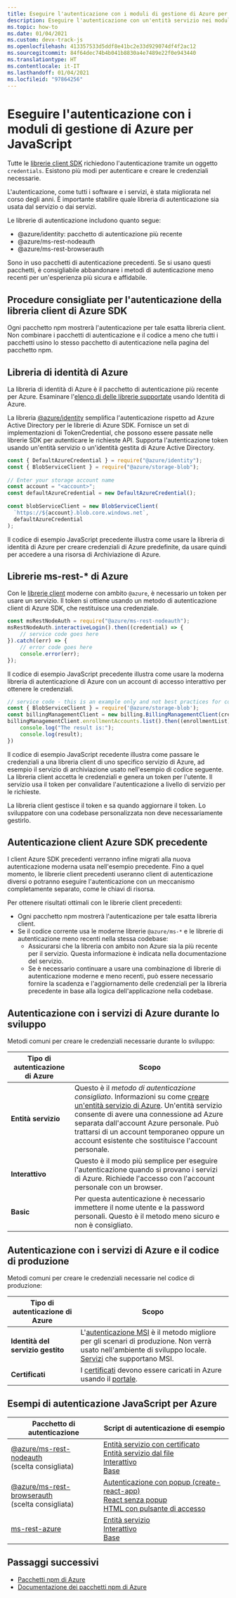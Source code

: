 ```yaml
---
title: Eseguire l'autenticazione con i moduli di gestione di Azure per Node.js
description: Eseguire l'autenticazione con un'entità servizio nei moduli di gestione di Azure per Node.js
ms.topic: how-to
ms.date: 01/04/2021
ms.custom: devx-track-js
ms.openlocfilehash: 413357533d5ddf8e41bc2e33d929074df4f2ac12
ms.sourcegitcommit: 84f64dec74b4b041b8830a4e7489e22f0e943440
ms.translationtype: HT
ms.contentlocale: it-IT
ms.lasthandoff: 01/04/2021
ms.locfileid: "97864256"
---
```

# <a name="authenticate-with-the-azure-management-modules-for-javascript"></a>Eseguire l'autenticazione con i moduli di gestione di Azure per JavaScript

Tutte le [librerie client SDK](../azure-sdk-library-package-index.md) richiedono l'autenticazione tramite un oggetto `credentials`. Esistono più modi per autenticare e creare le credenziali necessarie.

L'autenticazione, come tutti i software e i servizi, è stata migliorata nel corso degli anni. È importante stabilire quale libreria di autenticazione sia usata dal servizio o dai servizi. 

Le librerie di autenticazione includono quanto segue:

* @azure/identity: pacchetto di autenticazione più recente
* @azure/ms-rest-nodeauth
* @azure/ms-rest-browserauth

Sono in uso pacchetti di autenticazione precedenti. Se si usano questi pacchetti, è consigliabile abbandonare i metodi di autenticazione meno recenti per un'esperienza più sicura e affidabile. 

## <a name="best-practices-with-azure-sdk-client-library-authentication"></a>Procedure consigliate per l'autenticazione della libreria client di Azure SDK

Ogni pacchetto npm mostrerà l'autenticazione per tale esatta libreria client. Non combinare i pacchetti di autenticazione e il codice a meno che tutti i pacchetti usino lo stesso pacchetto di autenticazione nella pagina del pacchetto npm. 

## <a name="azure-identity-library"></a>Libreria di identità di Azure

La libreria di identità di Azure è il pacchetto di autenticazione più recente per Azure. Esaminare l'[elenco di delle librerie supportate](https://www.npmjs.com/package/@azure/identity#client-libraries-supporting-authentication-with-azure-identity) usando Identità di Azure.

La libreria [@azure/identity](https://www.npmjs.com/package/@azure/identity) semplifica l'autenticazione rispetto ad Azure Active Directory per le librerie di Azure SDK. Fornisce un set di implementazioni di TokenCredential, che possono essere passate nelle librerie SDK per autenticare le richieste API. Supporta l'autenticazione token usando un'entità servizio o un'identità gestita di Azure Active Directory.

```javascript
const { DefaultAzureCredential } = require("@azure/identity");
const { BlobServiceClient } = require("@azure/storage-blob");
 
// Enter your storage account name
const account = "<account>";
const defaultAzureCredential = new DefaultAzureCredential();
 
const blobServiceClient = new BlobServiceClient(
  `https://${account}.blob.core.windows.net`,
  defaultAzureCredential
);
```

Il codice di esempio JavaScript precedente illustra come usare la libreria di identità di Azure per creare credenziali di Azure predefinite, da usare quindi per accedere a una risorsa di Archiviazione di Azure.

## <a name="azure-ms-rest--libraries"></a>Librerie ms-rest-* di Azure
Con le [librerie client](../azure-sdk-library-package-index.md#modern-javascripttypescript-libraries) moderne con ambito `@azure`, è necessario un token per usare un servizio. Il token si ottiene usando un metodo di autenticazione client di Azure SDK, che restituisce una credenziale. 

```javascript
const msRestNodeAuth = require("@azure/ms-rest-nodeauth");
msRestNodeAuth.interactiveLogin().then((credential) => {
    // service code goes here
}).catch((err) => {
    // error code goes here
    console.error(err);
});
```

Il codice di esempio JavaScript precedente illustra come usare la moderna libreria di autenticazione di Azure con un account di accesso interattivo per ottenere le credenziali.

```javascript
// service code - this is an example only and not best practices for code flow
const { BlobServiceClient } = require('@azure/storage-blob');
const billingManagementClient = new billing.BillingManagementClient(credential, subscriptionId);
billingManagementClient.enrollmentAccounts.list().then((enrollmentList) => {
    console.log("The result is:");
    console.log(result);
})
```

Il codice di esempio JavaScript recedente illustra come passare le credenziali a una libreria client di uno specifico servizio di Azure, ad esempio il servizio di archiviazione usato nell'esempio di codice seguente. La libreria client accetta le credenziali e genera un token per l'utente. Il servizio usa il token per convalidare l'autenticazione a livello di servizio per le richieste. 

La libreria client gestisce il token e sa quando aggiornare il token. Lo sviluppatore con una codebase personalizzata non deve necessariamente gestirlo.

## <a name="older-azure-sdk-client-authentication"></a>Autenticazione client Azure SDK precedente 

I client Azure SDK precedenti verranno infine migrati alla nuova autenticazione moderna usata nell'esempio precedente. Fino a quel momento, le librerie client precedenti useranno client di autenticazione diversi o potranno eseguire l'autenticazione con un meccanismo completamente separato, come le chiavi di risorsa. 

Per ottenere risultati ottimali con le librerie client precedenti: 
* Ogni pacchetto npm mostrerà l'autenticazione per tale esatta libreria client.  
* Se il codice corrente usa le moderne librerie `@azure/ms-*` e le librerie di autenticazione meno recenti nella stessa codebase:
    * Assicurarsi che la libreria con ambito non Azure sia la più recente per il servizio. Questa informazione è indicata nella documentazione del servizio. 
    * Se è necessario continuare a usare una combinazione di librerie di autenticazione moderne e meno recenti, può essere necessario fornire la scadenza e l'aggiornamento delle credenziali per la libreria precedente in base alla logica dell'applicazione nella codebase. 

## <a name="authentication-with-azure-services-while-developing"></a>Autenticazione con i servizi di Azure durante lo sviluppo

Metodi comuni per creare le credenziali necessarie durante lo sviluppo:

| Tipo di autenticazione di Azure|Scopo|
|--|--|
|**Entità servizio**|Questo è il _metodo di autenticazione consigliato_. Informazioni su come [creare un'entità servizio di Azure](node-sdk-azure-authenticate-principal.md). Un'entità servizio consente di avere una connessione ad Azure separata dall'account Azure personale. Può trattarsi di un account temporaneo oppure un account esistente che sostituisce l'account personale.|
| **Interattivo**| Questo è il modo più semplice per eseguire l'autenticazione quando si provano i servizi di Azure. Richiede l'accesso con l'account personale con un browser. |
|**Basic**|Per questa autenticazione è necessario immettere il nome utente e la password personali. Questo è il metodo meno sicuro e non è consigliato.| 

## <a name="authentication-with-azure-services-and-production-code"></a>Autenticazione con i servizi di Azure e il codice di produzione

Metodi comuni per creare le credenziali necessarie nel codice di produzione:

|Tipo di autenticazione di Azure|Scopo|
|--|--|
|**Identità del servizio gestito**|L'[autenticazione MSI](/azure/active-directory/managed-identities-azure-resources/overview) è il metodo migliore per gli scenari di produzione. Non verrà usato nell'ambiente di sviluppo locale. [Servizi](/azure/active-directory/managed-identities-azure-resources/services-support-managed-identities) che supportano MSI.|
|**Certificati**|I [certificati](/azure/cloud-services/cloud-services-certs-create) devono essere caricati in Azure usando il [portale](/azure/cloud-services/cloud-services-configure-ssl-certificate-portal).|

## <a name="javascript-authentication-samples-for-azure"></a>Esempi di autenticazione JavaScript per Azure

|Pacchetto di autenticazione|Script di autenticazione di esempio|
|--|--|
|[@azure/ms-rest-nodeauth](https://www.npmjs.com/package/@azure/ms-rest-nodeauth) <br>(scelta consigliata)|[Entità servizio con certificato](https://github.com/Azure/ms-rest-nodeauth/blob/master/samples/authFileWithSpCert.ts)<br>[Entità servizio dal file](https://github.com/Azure/ms-rest-nodeauth/blob/master/samples/authFileWithSpSecret.ts)<br>[Interattivo](https://github.com/Azure/ms-rest-nodeauth/blob/master/samples/interactivePersonalAccount.ts)<br>[Base](https://github.com/Azure/ms-rest-nodeauth/blob/master/samples/usernamePassword.ts)|
|[@azure/ms-rest-browserauth](https://www.npmjs.com/package/@azure/ms-rest-browserauth)<br>(scelta consigliata)|[Autenticazione con popup (create-react-app)](https://github.com/Azure/ms-rest-browserauth/tree/master/samples/authentication-with-popup)<br>[React senza popup](https://github.com/Azure/ms-rest-browserauth/tree/master/samples/react-app)<br>[HTML con pulsante di accesso](https://github.com/Azure/ms-rest-browserauth/tree/master/samples/vanilla)|
|[ms-rest-azure](https://www.npmjs.com/package/ms-rest-azure)|[Entità servizio](https://github.com/Azure/azure-sdk-for-node/blob/master/Documentation/Authentication.md#service-principal-authentication)<br>[Interattivo](https://github.com/Azure/azure-sdk-for-node/blob/master/Documentation/Authentication.md#interactive-login)<br>[Base](https://github.com/Azure/azure-sdk-for-node/blob/master/Documentation/Authentication.md#basic-authentication)|

## <a name="next-steps"></a>Passaggi successivi   

* [Pacchetti npm di Azure](../azure-sdk-library-package-index.md)
* [Documentazione dei pacchetti npm di Azure](/javascript/api/overview/azure/?view=azure-node-latest)
